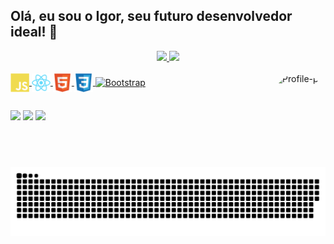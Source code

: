 ## Olá, eu sou o Igor, seu futuro desenvolvedor ideal! 🙊
<div align="center">
  <a href="https://github.com/Igor-Viana">
  <img height="180em" src="https://github-readme-stats.vercel.app/api?username=Igor-Viana&show_icons=true&theme=dark&include_all_commits=true&count_private=true"/>
  <img height="180em" src="https://github-readme-stats.vercel.app/api/top-langs/?username=Igor-Viana&layout=compact&langs_count=7&theme=dark"/>
</div>
<div style="display: inline_block"><br>
  <img align="center" alt="Javascript" height="30" src="https://raw.githubusercontent.com/devicons/devicon/master/icons/javascript/javascript-plain.svg">
  <img align="center" alt="React" height="30" src="https://raw.githubusercontent.com/devicons/devicon/master/icons/react/react-original.svg">
  <img align="center" alt="HTML" height="30" src="https://raw.githubusercontent.com/devicons/devicon/master/icons/html5/html5-original.svg">
  <img align="center" alt="CSS" height="30" src="https://raw.githubusercontent.com/devicons/devicon/master/icons/css3/css3-original.svg">
  <img align="center" alt="Bootstrap" height="30" src="https://img.shields.io/badge/Bootstrap-563D7C?style=for-the-badge&logo=bootstrap&logoColor=white">
  <img align="right" alt="Profile-pic" height="150" style="border-radius:50px;" src="https://im2.ezgif.com/tmp/ezgif-2-6633c8c8ce.gif">
</div>
  
  ##
 
<div> 
  <a href = "mailto:contato.igorvianadasilva@gmail.com@gmail.com"><img src="https://img.shields.io/badge/-Gmail-%23333?style=for-the-badge&logo=gmail&logoColor=white" target="_blank"></a>
  <a href="https://www.linkedin.com/in/igor-viana-da-silva-839586234/" target="_blank"><img src="https://img.shields.io/badge/-LinkedIn-%230077B5?style=for-the-badge&logo=linkedin&logoColor=white" target="_blank"></a>
  <a href="https://api.whatsapp.com/send?phone=5511991380094&text=Ol%C3%A1%20Igor%2C%20eu%20vi%20seu%20perfil%20no%20GitHub%20e%20estou%20entrando%20em%20contato!" target="_blank"><img src="https://img.shields.io/badge/WhatsApp-25D366?style=for-the-badge&logo=whatsapp&logoColor=white"></a>
 
  ![Snake animation](https://github.com/Igor-Viana/Igor-Viana/blob/output/github-contribution-grid-snake.svg)
 
</div>
